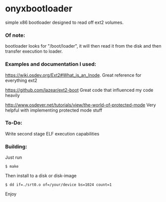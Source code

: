 # onyxbootloader
simple x86 bootloader designed to read off ext2 volumes.

### Of note:
bootloader looks for "/boot/loader", it will then read it from the disk and then transfer execution to loader.

### Examples and documentation I used:
https://wiki.osdev.org/Ext2#What_is_an_Inode.
Great reference for everything ext2

https://github.com/lazear/ext2-boot
Great code that influenced my code heavily 

http://www.osdever.net/tutorials/view/the-world-of-protected-mode
Very helpful with implementing protected mode stuff

### To-Do:
Write second stage
ELF execution capabilities

### Building:
Just run
```
$ make
```
Then install to a disk or disk-image
```
$ dd if=./srt0.o of=/your/device bs=1024 count=1 
```
Enjoy
